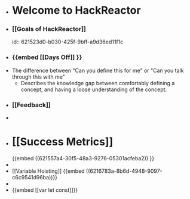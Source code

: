 - # Welcome to HackReactor
- ### [[Goals of HackReactor]]
  id:: 621523d0-b030-425f-9bff-a9d36ed11f1c
- ### {{embed [[Days Off]] }}
- The difference between "Can you define this for me" or "Can you talk through this with me"
	- Describes the knowledge gap between comfortably defining a concept, and having a loose understanding of the concept.
- ### [[Feedback]]
-
- # [[Success Metrics]]
  {{embed ((621557a4-30f5-48a3-9276-05301acfeba2)) }}
-
- [[Variable Hoisting]]
  {{embed ((6216783a-8b6d-4948-9097-c6c9541d96ba))}}
-
- {{embed [[var let const]]}}